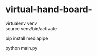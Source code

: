 # virtual-hand-board-

virtualenv venv
 <br>
source venv/bin/activate

pip install mediapipe

python main.py